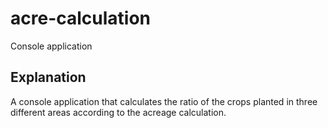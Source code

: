 # acre-calculation
Console application
## Explanation
A console application that calculates the ratio of the crops planted in three different areas according to the acreage calculation.
